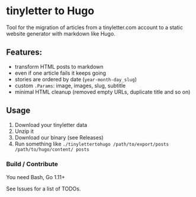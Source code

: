 # tinyletter to Hugo 
Tool for the migration of articles from a tinyletter.com account to a static website generator with markdown like Hugo.


## Features:
* transform HTML posts to markdown
* even if one article fails it keeps going
* stories are ordered by date (`year-month-day_slug`)
* custom `.Params`: image, images, slug, subtitle
* minimal HTML cleanup (removed empty URLs, duplicate title and so on)

## Usage 

1. Download your tinyletter data
2. Unzip it
3. Download our binary (see Releases)
4. Run something like `./tinylettertohugo /path/to/export/posts /path/to/hugo/content/ posts`


### Build / Contribute
You need Bash, Go 1.11+

See Issues for a list of TODOs.
